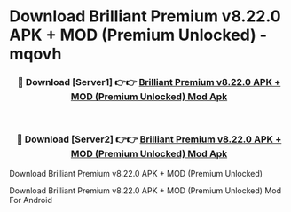 # Download Brilliant Premium v8.22.0 APK + MOD (Premium Unlocked) - mqovh


<div align="center">
<h3>🔴 Download [Server1] 👉👉 <a href="https://apk-comot.site?title=Brilliant_Premium_v8.22.0_APK_+_MOD_(Premium_Unlocked)">Brilliant Premium v8.22.0 APK + MOD (Premium Unlocked) Mod Apk</a></h3><br>
<h3>🔴 Download [Server2] 👉👉 <a href="https://apk-comot.site?title=Brilliant_Premium_v8.22.0_APK_+_MOD_(Premium_Unlocked)">Brilliant Premium v8.22.0 APK + MOD (Premium Unlocked) Mod Apk</a></h3>
</div>



Download Brilliant Premium v8.22.0 APK + MOD (Premium Unlocked) 

Download Brilliant Premium v8.22.0 APK + MOD (Premium Unlocked) Mod For Android